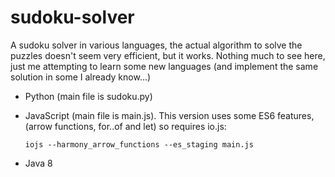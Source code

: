 # sudoku-solver
A sudoku solver in various languages, the actual algorithm to solve the puzzles doesn't seem very efficient, but it works.  Nothing much to see here, just me attempting to learn some new languages (and implement the same solution in some I already know...)

  * Python (main file is sudoku.py)
  * JavaScript (main file is main.js).  This version uses some ES6 features, (arrow functions, for..of and let) so requires io.js: 
  
        iojs --harmony_arrow_functions --es_staging main.js
  * Java 8
        